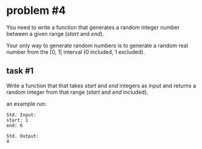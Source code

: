 # problem #4

You need to write a function that generates a random integer number between a given range (*start* and *end*).

Your only way to generate random numbers is to generate a random real number from the \[0, 1\[ interval (0 included, 1 excluded).

## task #1
Write a function that that takes *start* and *end* integers as input and returns a random integer from that range (*start* and *end* included).

an example run:
```
Std. Input:	
start: 1
end: 6

Std. Output:
4
```